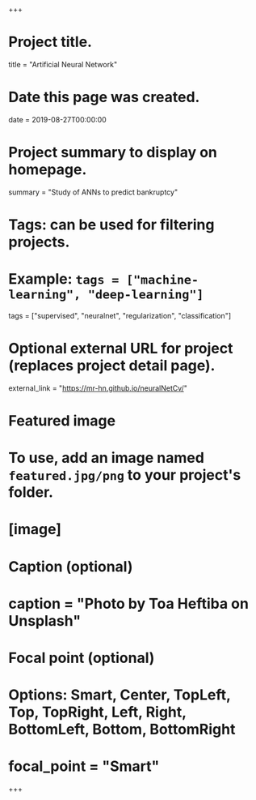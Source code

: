 +++
# Project title.
title = "Artificial Neural Network"

# Date this page was created.
date = 2019-08-27T00:00:00

# Project summary to display on homepage.
summary = "Study of ANNs to predict bankruptcy"

# Tags: can be used for filtering projects.
# Example: `tags = ["machine-learning", "deep-learning"]`
tags = ["supervised", "neuralnet", "regularization", "classification"]

# Optional external URL for project (replaces project detail page).
external_link = "https://mr-hn.github.io/neuralNetCv/"


# Featured image
# To use, add an image named `featured.jpg/png` to your project's folder. 
# [image]
# Caption (optional)
# caption = "Photo by Toa Heftiba on Unsplash"

# Focal point (optional)
# Options: Smart, Center, TopLeft, Top, TopRight, Left, Right, BottomLeft, Bottom, BottomRight
# focal_point = "Smart"
+++
